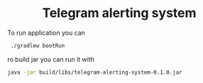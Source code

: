 <div align="center">
    <h1>Telegram alerting system</h1>
</div>

To run application you can
```sh
 ./gradlew bootRun
```
ro build jar you can run it with

```sh
java -jar build/libs/telegram-alerting-system-0.1.0.jar
```
